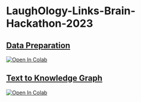 # LaughOlogy-Links-Brain-Hackathon-2023

## [Data Preparation](https://github.com/tangnatta/LaughOlogy-Links-Brain-Hackathon-2023/tree/main/Data%20Preparation)

[![Open In Colab](https://colab.research.google.com/assets/colab-badge.svg)](https://colab.research.google.com/github/tangnatta/LaughOlogy-Links-Brain-Hackathon-2023/blob/main/Data%20Preparation/Brain_hackathon_Data_Prep.ipynb)

## [Text to Knowledge Graph](https://github.com/tangnatta/LaughOlogy-Links-Brain-Hackathon-2023/tree/main/text2KG.md)

[![Open In Colab](https://colab.research.google.com/assets/colab-badge.svg)](https://colab.research.google.com/drive/1_Y50l0QXpj-WRQQsQCijHeuxnOUzFevZ?usp=sharing)
